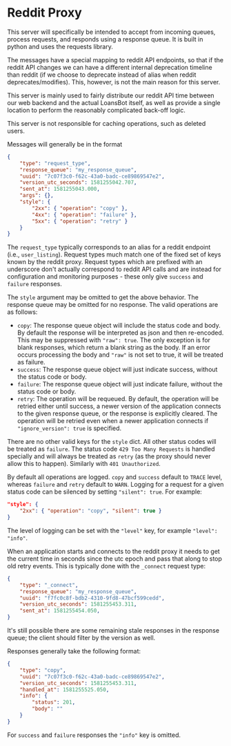 # Reddit Proxy

This server will specifically be intended to accept from incoming queues,
process requests, and responds using a response queue. It is built in
python and uses the requests library.

The messages have a special mapping to reddit API endpoints, so that if the
reddit API changes we can have a different internal deprecation timeline
than reddit (if we choose to deprecate instead of alias when reddit
deprecates/modifies). This, however, is not the main reason for this server.

This server is mainly used to fairly distribute our reddit API time between
our web backend and the actual LoansBot itself, as well as provide a single
location to perform the reasonably complicated back-off logic.

This server is not responsible for caching operations, such as deleted users.

Messages will generally be in the format

```json
{
    "type": "request_type",
    "response_queue": "my_response_queue",
    "uuid": "7c07f3c0-f62c-43a0-badc-ce89869547e2",
    "version_utc_seconds": 1581255042.707,
    "sent_at": 1581255043.000,
    "args": {},
    "style": {
        "2xx": { "operation": "copy" },
        "4xx": { "operation": "failure" },
        "5xx": { "operation": "retry" }
    }
}
```

The `request_type` typically corresponds to an alias for a reddit endpoint
(i.e., `user_listing`). Request types much match one of the fixed set of keys
known by the reddit proxy. Request types which are prefixed with an underscore
don't actually correspond to reddit API calls and are instead for configuration
and monitoring purposes - these only give `success` and `failure` responses.

The `style` argument may be omitted to get the above behavior. The response
queue may be omitted for no response. The valid operations are as follows:

- `copy`: The response queue object will include the status code and body. By
  default the response will be interpreted as json and then re-encoded. This
  may be suppressed with `"raw": true`. The only exception is for blank
  responses, which return a blank string as the body. If an error occurs
  processing the body and `"raw"` is not set to true, it will be treated as
  failure.
- `success`: The response queue object will just indicate success, without the
  status code or body.
- `failure`: The response queue object will just indicate failure, without the
  status code or body.
- `retry`: The operation will be requeued. By default, the operation will be
  retried either until success, a newer version of the application connects
  to the given response queue, or the response is explicitly cleared. The
  operation will be retried even when a newer application connects if
  `"ignore_version": true` is specified.

There are no other valid keys for the `style` dict. All other status codes will
be treated as `failure`. The status code `429 Too Many Requests` is handled
specially and will always be treated as `retry` (as the proxy should never
allow this to happen). Similarly with `401 Unauthorized`.

By default all operations are logged. `copy` and `success` default to `TRACE`
level, whereas `failure` and `retry` default to `WARN`. Logging for a request
for a given status code can be silenced by setting `"silent": true`. For
example:

```json
"style": {
    "2xx": { "operation": "copy", "silent": true }
}
```

The level of logging can be set with the `"level"` key, for example
`"level": "info"`.

When an application starts and connects to the reddit proxy it needs to get
the current time in seconds since the utc epoch and pass that along to stop old
retry events. This is typically done with the `_connect` request type:

```json
{
    "type": "_connect",
    "response_queue": "my_response_queue",
    "uuid": "f7fc0c8f-bdb2-4310-9fd8-47bcf599cedd",
    "version_utc_seconds": 1581255453.311,
    "sent_at": 1581255454.050,
}
```

It's still possible there are some remaining stale responses in the response
queue; the client should filter by the version as well.

Responses generally take the following format:

```json
{
    "type": "copy",
    "uuid": "7c07f3c0-f62c-43a0-badc-ce89869547e2",
    "version_utc_seconds": 1581255453.311,
    "handled_at": 1581255525.050,
    "info": {
        "status": 201,
        "body": ""
    }
}
```

For `success` and `failure` responses the `"info"` key is omitted.

